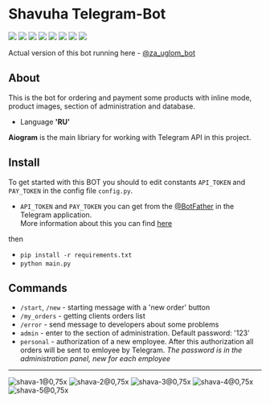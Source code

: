 # Shavuha Telegram-Bot
![](https://img.shields.io/badge/Python-v3.9-green) ![](https://img.shields.io/badge/Aiogram-v2.25.1-blue) ![](https://img.shields.io/badge/SQLAlchemy-v2.0-yellow) ![](https://img.shields.io/badge/PostgreSQL-v16-blue) 
![](https://img.shields.io/badge/Redis-v5.0-red) ![](https://img.shields.io/badge/Celery-v5.3-green) 
![](https://img.shields.io/badge/Alembic-v2.0-violet) ![](https://img.shields.io/badge/Docker-blue)  

Actual version of this bot running here - [@za_uglom_bot](https://t.me/za_uglom_bot)

## About
This is the bot for ordering and payment some products with inline mode, product images, section of administration and database.
* Language **'RU'**

**Aiogram** is the main libriary for working with Telegram API in this project.

## Install
To get started with this BOT you should to edit constants `API_TOKEN` and `PAY_TOKEN` in the config file `config.py`.
* `API_TOKEN` and `PAY_TOKEN` you can get from the [@BotFather](https://t.me/BotFather) in the Telegram application.  
More information about this you can find [here](https://core.telegram.org/bots/tutorial)  

then

* `pip install -r requirements.txt`
* `python main.py`

## Commands
* `/start`, `/new` - starting message with a 'new order' button
* `/my_orders` - getting clients orders list
* `/error` - send message to developers about some problems
* `admin` - enter to the section of administration. Default password: '123'
* `personal` - authorization of a new employee. After this authorization all orders will be sent to emloyee by Telegram. *The password is in the administration panel, new for each employee*
  
____
![shava-1@0,75x](https://github.com/NormanwOw/Shavuha-telegram-bot/assets/118648914/df5b987e-879c-4155-b78d-97910855c5bf)
![shava-2@0,75x](https://github.com/NormanwOw/Shavuha-telegram-bot/assets/118648914/5372081a-6a5b-46fd-9293-12f3ba6eee31)
![shava-3@0,75x](https://github.com/NormanwOw/Shavuha-telegram-bot/assets/118648914/480a7480-03c8-4c04-88cd-be3ad71b79a3)
![shava-4@0,75x](https://github.com/NormanwOw/Shavuha-telegram-bot/assets/118648914/97ef51ee-58e3-46b8-9688-31467c615bff)
![shava-5@0,75x](https://github.com/NormanwOw/Shavuha-telegram-bot/assets/118648914/f1cf2914-b0e4-49fb-8428-a3348447417e)



